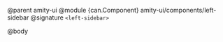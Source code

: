 @parent amity-ui
@module {can.Component} amity-ui/components/left-sidebar <left-sidebar>
@signature `<left-sidebar>`

@body

## <left-sidebar>

